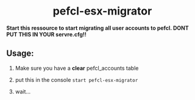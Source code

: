 <h1 align="center">pefcl-esx-migrator</h1>

**Start this ressource to start migrating all user accounts to pefcl. DONT PUT THIS IN YOUR servre.cfg!!**

## Usage:
1. Make sure you have a **clear** pefcl_accounts table

2. put this in the console `start pefcl-esx-migrator`

3. wait...
   
